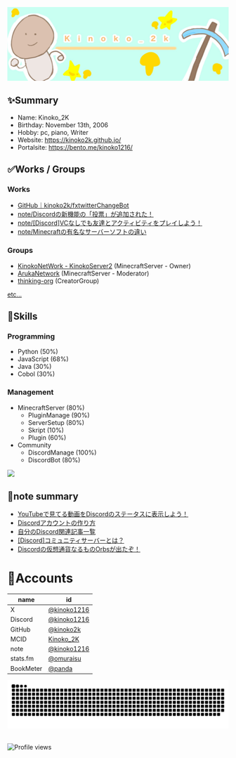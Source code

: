 <p class="profile-img" align="center">
 <img src="kinoko-header2.jpeg" width=800>
</p>

## ✨Summary
- Name: Kinoko_2K
- Birthday: November 13th, 2006
- Hobby: pc, piano, Writer
- Website: https://kinoko2k.github.io/
- Portalsite: https://bento.me/kinoko1216/

## ✅Works / Groups
### Works
- [GitHub｜kinoko2k/fxtwitterChangeBot](https://github.com/kinoko2k/fxtwitterChangeBot)
- [note/Discordの新機能の「投票」が追加された！](https://note.com/kinoko1216/n/n78b37bd3b50d)
- [note/[Discord]VCなしでも友達とアクティビティをプレイしよう！](https://note.com/kinoko1216/n/nbf6ba5ef97cc)
- [note/Minecraftの有名なサーバーソフトの違い](https://note.com/kinoko1216/n/nc627dbd2bc7a)

### Groups
- [KinokoNetWork - KinokoServer2](https://seesaawiki.jp/kinokoserver2/) (MinecraftServer - Owner)
- [ArukaNetwork](https://disboard.org/ja/server/1168232472287395880) (MinecraftServer - Moderator)
- [thinking-org](https://www.thinking-grp.org/) (CreatorGroup)

[etc...](<https://github.com/kinoko2k/kinoko2k/blob/main/History.md>)

## 🔨Skills
### Programming
- Python (50%)
- JavaScript (68%)
- Java (30%)
- Cobol (30%)

### Management
- MinecraftServer (80%)
    - PluginManage (90%)
    - ServerSetup (80%)
    - Skript (10%)
    - Plugin (60%)
- Community
  - DiscordManage (100%)
  - DiscordBot (80%)

<!-- ![Anurag's GitHub stats](https://github-readme-stats.vercel.app/api?username=kinoko2k&bg_color=30,e96443,904e95&title_color=fff&text_color=fff) -->
![](http://github-profile-summary-cards.vercel.app/api/cards/profile-details?username=kinoko2k&theme=gruvbox)

## 📝note summary
<!-- BLOG-POST-LIST:START -->
- [YouTubeで見てる動画をDiscordのステータスに表示しよう！](https://note.com/kinoko1216/n/nee17aeaef23e)
- [Discordアカウントの作り方](https://note.com/kinoko1216/n/na1406d14b90d)
- [自分のDiscord関連記事一覧](https://note.com/kinoko1216/n/na39dcaf4a2b1)
- [[Discord]コミュニティサーバーとは？](https://note.com/kinoko1216/n/n7dda21ea808c)
- [Discordの仮想通貨なるものOrbsが出たぞ！](https://note.com/kinoko1216/n/nc180692cc799)
<!-- BLOG-POST-LIST:END -->

# 🍨Accounts
| name | id |
| --- | --- |
| X | [@kinoko1216](https://twitter.com/kinoko1216/) |
| Discord | [@kinoko1216](https://discord.com/users/925245386568896564) |
| GitHub | [@kinoko2k](https://github.com/kinoko2k) |
| MCID | [Kinoko_2K](https://ja.namemc.com/profile/Kinoko_2K.1) |
| note | [@kinoko1216](https://note.com/kinoko1216) |
| stats.fm | [@omuraisu](https://web.stats.fm/omuraisu) |
| BookMeter | [@panda](https://bookmeter.com/users/1402914) |

<picture>
  <source media="(prefers-color-scheme: dark)" srcset="https://raw.githubusercontent.com/kinoko2k/kinoko2k/main/img/snake-dark.svg">
  <source media="(prefers-color-scheme: light)" srcset="https://raw.githubusercontent.com/kinoko2k/kinoko2k/main/img/snake.svg">
  <img alt="github contribution grid snake animation" src="https://raw.githubusercontent.com/kinoko2k/kinoko2k/main/img/snake.svg">
</picture>

<br>

<br>

![Profile views](https://komarev.com/ghpvc/?username=kinoko2k)

<!-- ![Metrics](https://metrics.lecoq.io/kinoko2k?template=classic&isocalendar=1&languages=1&achievements=1&repositories=1&activity=1&base=header%2C%20activity%2C%20community%2C%20repositories%2C%20metadata&base.indepth=false&base.hireable=false&base.skip=false&repositories.batch=100&repositories.forks=false&repositories.affiliations=owner&isocalendar=false&isocalendar.duration=half-year&languages=false&languages.ignored=html%2Ccss%2Cjava%2Cjavascript%2Cmarkdown&languages.limit=8&languages.threshold=0%25&languages.other=false&languages.colors=github&languages.sections=most-used&languages.indepth=false&languages.analysis.timeout=15&languages.analysis.timeout.repositories=7.5&languages.categories=markup%2C%20programming&languages.recent.categories=markup%2C%20programming&languages.recent.load=300&languages.recent.days=14&repositories=false&repositories.featured=KinokoServer%2Fdocuments%2CJankenWeb%2CPunishment-Program%2CSentenceGenerator&repositories.pinned=0&repositories.starred=0&repositories.random=0&repositories.order=featured%2C%20pinned%2C%20starred%2C%20random&achievements=false&achievements.threshold=C&achievements.secrets=true&achievements.display=detailed&achievements.limit=5&activity=false&activity.limit=5&activity.load=300&activity.days=14&activity.visibility=all&activity.timestamps=false&activity.filter=all&config.timezone=Asia%2FTokyo) -->
<!-- ![Anurag's GitHub stats](https://github-readme-stats.vercel.app/api?username=kinoko2k&show_icons=true&theme=gruvbox) -->
<!-- ![Anurag's GitHub stats](https://github-readme-stats.vercel.app/api?username=kinoko2k&bg_color=30,e96443,904e95&title_color=fff&text_color=fff) -->

<!-- 2 -->
